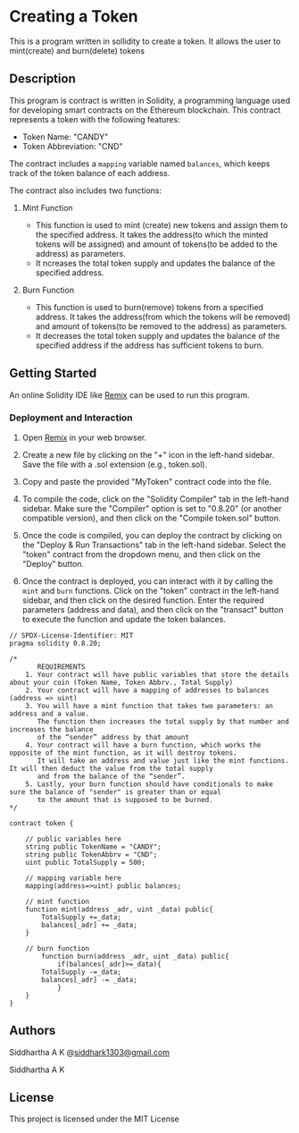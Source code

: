 # Creating a Token

This is a program written in sollidity to create a token. It allows the user to mint(create) and burn(delete) tokens

## Description

This program is contract is written in Solidity, a programming language used for developing smart contracts on the Ethereum blockchain. This contract represents a token with the following features:

- Token Name: "CANDY"
- Token Abbreviation: "CND"

The contract includes a `mapping` variable named `balances`, which keeps track of the token balance of each address.

The contract also includes two functions:

1. Mint Function
   - This function is used to mint (create) new tokens and assign them to the specified       address. It takes the address(to which the minted tokens will be assigned) and amount of tokens(to be added to the address) as parameters.
   - It ncreases the total token supply and updates the balance of the specified address.

2. Burn Function
   - This function is used to burn(remove) tokens from a specified address. It takes the address(from which the tokens will be removed) and amount of tokens(to be removed to the address) as parameters.
   - It decreases the total token supply and updates the balance of the specified address if the address has sufficient tokens to burn.

## Getting Started

An online Solidity IDE like [Remix](https://remix.ethereum.org/) can be used to run this program.


### Deployment and Interaction

1. Open [Remix](https://remix.ethereum.org/) in your web browser.

2. Create a new file by clicking on the "+" icon in the left-hand sidebar. Save the file with a .sol extension (e.g., token.sol).

3. Copy and paste the provided "MyToken" contract code into the file.

4. To compile the code, click on the "Solidity Compiler" tab in the left-hand sidebar. Make sure the "Compiler" option is set to "0.8.20" (or another compatible version), and then click on the "Compile token.sol" button.

5. Once the code is compiled, you can deploy the contract by clicking on the "Deploy & Run Transactions" tab in the left-hand sidebar. Select the "token" contract from the dropdown menu, and then click on the "Deploy" button.

6. Once the contract is deployed, you can interact with it by calling the `mint` and `burn` functions. Click on the "token" contract in the left-hand sidebar, and then click on the desired function. Enter the required parameters (address and data), and then click on the "transact" button to execute the function and update the token balances.

```
// SPDX-License-Identifier: MIT
pragma solidity 0.8.20;

/*
       REQUIREMENTS
    1. Your contract will have public variables that store the details about your coin (Token Name, Token Abbrv., Total Supply)
    2. Your contract will have a mapping of addresses to balances (address => uint)
    3. You will have a mint function that takes two parameters: an address and a value. 
       The function then increases the total supply by that number and increases the balance 
       of the “sender” address by that amount
    4. Your contract will have a burn function, which works the opposite of the mint function, as it will destroy tokens. 
       It will take an address and value just like the mint functions. It will then deduct the value from the total supply 
       and from the balance of the “sender”.
    5. Lastly, your burn function should have conditionals to make sure the balance of "sender" is greater than or equal 
       to the amount that is supposed to be burned.
*/

contract token {

    // public variables here
    string public TokenName = "CANDY";
    string public TokenAbbrv = "CND";
    uint public TotalSupply = 500;
    
    // mapping variable here
    mapping(address=>uint) public balances;
    
    // mint function
    function mint(address _adr, uint _data) public{
        TotalSupply +=_data;
        balances[_adr] += _data;
    }

    // burn function
        function burn(address _adr, uint _data) public{
            if(balances[_adr]>=_data){
        TotalSupply -=_data;
        balances[_adr] -= _data;
            }
    }
}
```


## Authors

Siddhartha A K
@siddhark1303@gmail.com

Siddhartha A K

## License

This project is licensed under the MIT License


